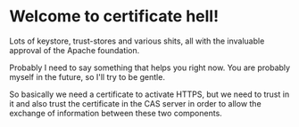 # Welcome to certificate hell!
Lots of keystore, trust-stores and various shits, all with the invaluable approval of the Apache foundation.

Probably I need to say something that helps you right now. You are probably myself in the future, so I'll try to be 
gentle.

So basically we need a certificate to activate HTTPS, but we need to trust in it and also trust the certificate in the 
CAS server in order to allow the exchange of information between these two components.



